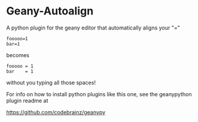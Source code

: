 # Geany-Autoalign
A python plugin for the geany editor that automatically aligns your "="

<pre><code>fooooo=1
bar=1</code></pre>

becomes

<pre><code>fooooo = 1
bar    = 1</code></pre>

without you typing all those spaces!

For info on how to install python plugins like this one, see the geanypython plugin readme at

https://github.com/codebrainz/geanypy
